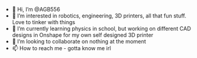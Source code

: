 - 👋 Hi, I’m @AGB556
- 👀 I’m interested in robotics, engineering, 3D printers, all that fun stuff. Love to tinker with things
- 🌱 I’m currently learning physics in school, but working on different CAD designs in Onshape for my own self designed 3D printer
- 💞️ I’m looking to collaborate on nothing at the moment
- 📫 How to reach me - gotta know me irl 

<!---
AGB556/AGB556 is a ✨ special ✨ repository because its `README.md` (this file) appears on your GitHub profile.
You can click the Preview link to take a look at your changes.
--->
